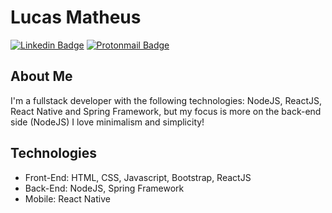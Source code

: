 # Lucas Matheus

[![Linkedin Badge](https://img.shields.io/badge/Lucas%20Matheus-353535?style=flat-square&logo=Linkedin&logoColor=white&link=https://www.linkedin.com/in/lucas-matheus-lucaorx)](https://www.linkedin.com/in/lucas-matheus-lucaorx) [![Protonmail Badge](https://img.shields.io/badge/-lucaorx@protonmail.com-353535?style=flat-square&logo=Protonmail&logoColor=white&link=mailto:lucaorx@protonmail.com)](mailto:lucaorx@protonmail.com)

## About Me
I'm a fullstack developer with the following technologies: NodeJS, ReactJS, React Native and Spring Framework, but my focus is more on the back-end side (NodeJS)
I love minimalism and simplicity!

## Technologies
- Front-End: HTML, CSS, Javascript, Bootstrap, ReactJS
- Back-End: NodeJS, Spring Framework
- Mobile: React Native
